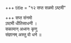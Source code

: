 +++
title = "१२ सप्त सन्नमो ऽष्टमी"

+++
सप्त संनमो  
ऽष्टमी धीतिसाधनी ।  
सकामान् अध्वनः कृणु  
संज्ञानम् अस्तु वो धने ॥